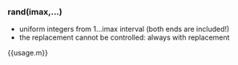 ### rand(imax,...)
- uniform integers from 1...imax interval (both ends are included!)
- the replacement cannot be controlled: always with replacement


{{usage.m}}
